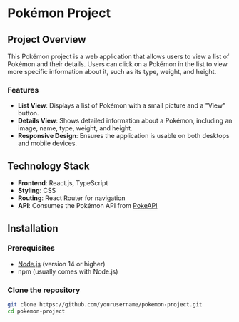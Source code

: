 # Pokémon Project

## Project Overview
This Pokémon project is a web application that allows users to view a list of Pokémon and their details. Users can click on a Pokémon in the list to view more specific information about it, such as its type, weight, and height.

### Features
- **List View**: Displays a list of Pokémon with a small picture and a "View" button.
- **Details View**: Shows detailed information about a Pokémon, including an image, name, type, weight, and height.
- **Responsive Design**: Ensures the application is usable on both desktops and mobile devices.

## Technology Stack
- **Frontend**: React.js, TypeScript
- **Styling**: CSS
- **Routing**: React Router for navigation
- **API**: Consumes the Pokémon API from [PokeAPI](https://pokeapi.co/)

## Installation

### Prerequisites
- [Node.js](https://nodejs.org/) (version 14 or higher)
- npm (usually comes with Node.js)

### Clone the repository
```bash
git clone https://github.com/yourusername/pokemon-project.git
cd pokemon-project
